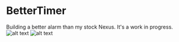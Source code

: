 # BetterTimer
Building a better alarm than my stock Nexus. It's a work in progress.  
![alt text](http://www.caseycodes.com/blog/wp-content/uploads/2019/04/LunchTime.jpg)
![alt text](http://www.caseycodes.com/blog/wp-content/uploads/2019/04/AddAlarm.jpg)
